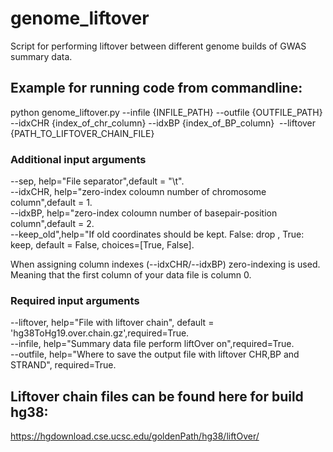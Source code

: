 # genome_liftover
Script for performing liftover between different genome builds of GWAS summary data.

## Example for running code from commandline:
python genome_liftover.py --infile {INFILE_PATH} --outfile {OUTFILE_PATH}  --idxCHR {index_of_chr_column} --idxBP {index_of_BP_column}  --liftover {PATH_TO_LIFTOVER_CHAIN_FILE}   

### Additional input arguments
--sep, help="File separator",default = "\t".     
--idxCHR, help="zero-index coloumn number of chromosome column",default = 1.    
--idxBP, help="zero-index coloumn number of basepair-position column",default = 2.   
--keep_old",help="If old coordinates should be kept. False: drop , True: keep, default = False, choices=[True, False].   

When assigning column indexes (--idxCHR/--idxBP) zero-indexing is used. Meaning that the first column of your data file is column 0.
### Required input arguments
--liftover, help="File with liftover chain", default = 'hg38ToHg19.over.chain.gz',required=True.   
--infile, help="Summary data file perform liftOver on",required=True.   
--outfile, help="Where to save the output file with liftover CHR,BP and STRAND", required=True.   





## Liftover chain files can be found here for build hg38:
https://hgdownload.cse.ucsc.edu/goldenPath/hg38/liftOver/

